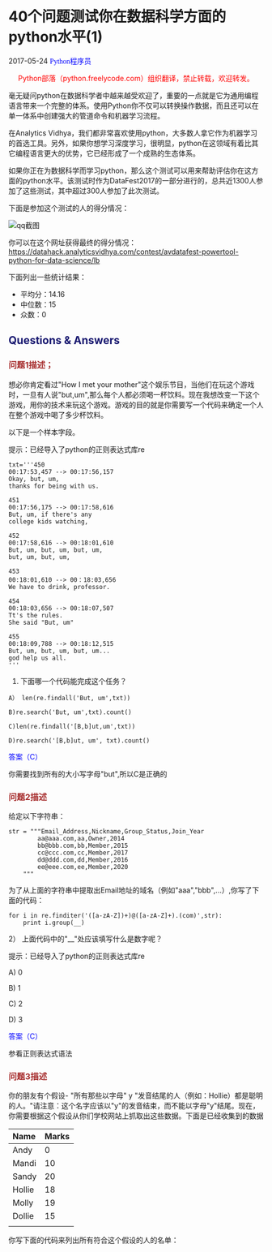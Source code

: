# 40个问题测试你在数据科学方面的python水平(1)
2017-05-24  <font color=blue face="微软雅黑">Python程序员</font> 

<font color=red><div align="center">Python部落（python.freelycode.com）组织翻译，禁止转载，欢迎转发。</div></font>

毫无疑问python在数据科学者中越来越受欢迎了，重要的一点就是它为通用编程语言带来一个完整的体系。使用Python你不仅可以转换操作数据，而且还可以在单一体系中创建强大的管道命令和机器学习流程。

在Analytics Vidhya，我们都非常喜欢使用python，大多数人拿它作为机器学习的首选工具。另外，如果你想学习深度学习，很明显，python在这领域有着比其它编程语言更大的优势，它已经形成了一个成熟的生态体系。

如果你正在为数据科学而学习python，那么这个测试可以用来帮助评估你在这方面的python水平。该测试时作为DataFest2017的一部分进行的，总共近1300人参加了这些测试，其中超过300人参加了此次测试。

下面是参加这个测试的人的得分情况：

![qq截图](C:/Users/Administrator/Desktop/QQ截图20170525135119.png )

你可以在这个网址获得最终的得分情况：<https://datahack.analyticsvidhya.com/contest/avdatafest-powertool-python-for-data-science/lb>

下面列出一些统计结果：

+ 平均分：14.16
+ 中位数：15
+ 众数：0

## <font color=MidnightBlue>Questions & Answers</font>
### <font color=Brown>问题1描述；</font>

想必你肯定看过"How I met your mother"这个娱乐节目，当他们在玩这个游戏时，一旦有人说"but,um",那么每个人都必须喝一杯饮料。现在我想改变一下这个游戏，用你的技术来玩这个游戏。游戏的目的就是你需要写一个代码来确定一个人在整个游戏中喝了多少杯饮料。

以下是一个样本字段。

提示：已经导入了python的正则表达式库re

```
txt='''450
00:17:53,457 --> 00:17:56,157
Okay, but, um,
thanks for being with us.

451
00:17:56,175 --> 00:17:58,616
But, um, if there's any
college kids watching,

452 
00:17:58,616 --> 00:18:01,610
But, um, but, um, but, um,
but, um, but, um,

453
00:18:01,610 --> 00：18:03,656
We have to drink, professor.

454
00:18:03,656 --> 00:18:07,507
Tt's the rules.
She said "But, um"

455
00:18:09,788 --> 00:18:12,515
But, um, but, um, but, um...
god help us all.
'''
```

1) 下面哪一个代码能完成这个任务？
```
A） len(re.findall('But, um',txt))

B)re.search('But, um',txt).count()

C)len(re.findall('[B,b]ut,um',txt))

D)re.search('[B,b]ut, um', txt).count()
```

<font color=blue>答案（C）</font>

你需要找到所有的大小写字母"but",所以C是正确的

### <font color=Brown>问题2描述</font>
给定以下字符串：
```
str = """Email_Address,Nickname,Group_Status,Join_Year
        aa@aaa.com,aa,Owner,2014
        bb@bbb.com,bb,Member,2015
        cc@ccc.com,cc,Member,2017
        dd@ddd.com,dd,Member,2016
        ee@eee.com,ee,Member,2020
    """
```
为了从上面的字符串中提取出Email地址的域名（例如"aaa","bbb",...）,你写了下面的代码：
```
for i in re.finditer('([a-zA-Z])+)@([a-zA-Z]+).(com)',str):
    print i.group(__)
```
2） 上面代码中的"__"处应该填写什么是数字呢？

提示：已经导入了python的正则表达式库re

A) 0

B) 1

C) 2

D) 3

<font color=blue>答案（C）</font>

参看正则表达式语法

### <font color=Brown>问题3描述</font>

你的朋友有个假设- "所有那些以字母" y "发音结尾的人（例如：Hollie）都是聪明的人。"请注意：这个名字应该以"y"的发音结束，而不能以字母"y"结尾。现在，你需要根据这个假设从你们学校网站上抓取出这些数据。下面是已经收集到的数据

Name | Marks 
:----|:----
Andy | 0
Mandi | 10
Sandy | 20
Hollie | 18
Molly | 19
Dollie | 15
    |

你写下面的代码来列出所有符合这个假设的人的名单：